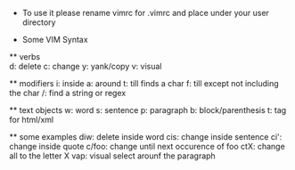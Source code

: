 * To use it please rename vimrc for .vimrc and place under your user directory

* Some VIM Syntax

** verbs  
d: delete
c: change
y: yank/copy
v: visual

** modifiers
i: inside
a: around
t: till finds a char
f: till except not including the char
/: find a string or regex

** text objects
w: word
s: sentence
p: paragraph
b: block/parenthesis
t: tag for html/xml

** some examples
diw: delete inside word
cis: change inside sentence
ci': change inside quote
c/foo: change until next occurence of foo
ctX: change all to the letter X
vap: visual select arounf the paragraph
